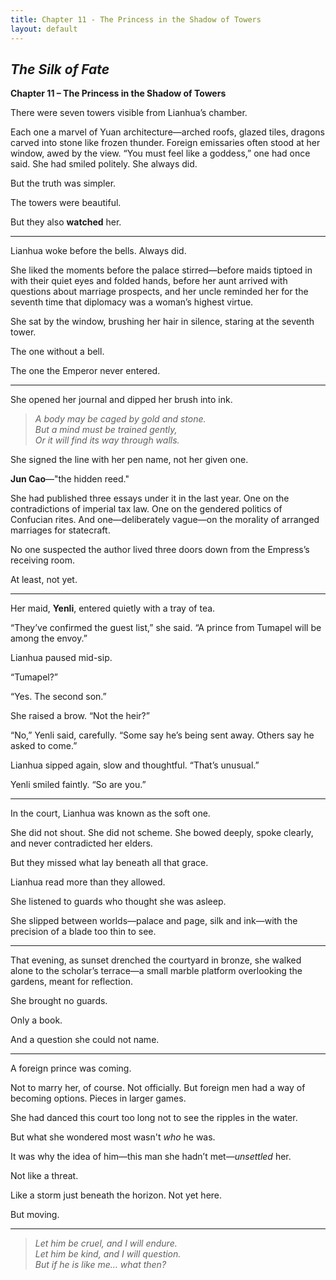 ```yaml
---
title: Chapter 11 - The Princess in the Shadow of Towers
layout: default
---
```


## *The Silk of Fate*  
**Chapter 11 – The Princess in the Shadow of Towers**

There were seven towers visible from Lianhua’s chamber.

Each one a marvel of Yuan architecture—arched roofs, glazed tiles, dragons carved into stone like frozen thunder. Foreign emissaries often stood at her window, awed by the view. “You must feel like a goddess,” one had once said. She had smiled politely. She always did.

But the truth was simpler.

The towers were beautiful.

But they also **watched** her.

---

Lianhua woke before the bells. Always did.

She liked the moments before the palace stirred—before maids tiptoed in with their quiet eyes and folded hands, before her aunt arrived with questions about marriage prospects, and her uncle reminded her for the seventh time that diplomacy was a woman’s highest virtue.

She sat by the window, brushing her hair in silence, staring at the seventh tower.

The one without a bell.

The one the Emperor never entered.

---

She opened her journal and dipped her brush into ink.

> *A body may be caged by gold and stone.*  
> *But a mind must be trained gently,*  
> *Or it will find its way through walls.*

She signed the line with her pen name, not her given one.

**Jun Cao**—"the hidden reed."

She had published three essays under it in the last year. One on the contradictions of imperial tax law. One on the gendered politics of Confucian rites. And one—deliberately vague—on the morality of arranged marriages for statecraft.

No one suspected the author lived three doors down from the Empress’s receiving room.

At least, not yet.

---

Her maid, **Yenli**, entered quietly with a tray of tea.

“They’ve confirmed the guest list,” she said. “A prince from Tumapel will be among the envoy.”

Lianhua paused mid-sip.

“Tumapel?”

“Yes. The second son.”

She raised a brow. “Not the heir?”

“No,” Yenli said, carefully. “Some say he’s being sent away. Others say he asked to come.”

Lianhua sipped again, slow and thoughtful. “That’s unusual.”

Yenli smiled faintly. “So are you.”

---

In the court, Lianhua was known as the soft one.

She did not shout. She did not scheme. She bowed deeply, spoke clearly, and never contradicted her elders.

But they missed what lay beneath all that grace.

Lianhua read more than they allowed.

She listened to guards who thought she was asleep.

She slipped between worlds—palace and page, silk and ink—with the precision of a blade too thin to see.

---

That evening, as sunset drenched the courtyard in bronze, she walked alone to the scholar’s terrace—a small marble platform overlooking the gardens, meant for reflection.

She brought no guards.

Only a book.

And a question she could not name.

---

A foreign prince was coming.

Not to marry her, of course. Not officially. But foreign men had a way of becoming options. Pieces in larger games.

She had danced this court too long not to see the ripples in the water.

But what she wondered most wasn't *who* he was.

It was why the idea of him—this man she hadn’t met—*unsettled* her.

Not like a threat.

Like a storm just beneath the horizon. Not yet here.

But moving.

---

> *Let him be cruel, and I will endure.*  
> *Let him be kind, and I will question.*  
> *But if he is like me… what then?*